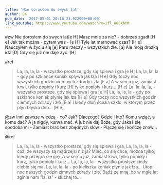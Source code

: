 ```yaml
---
title: 'Nie dorosłem do swych lat'
author: DX
pub_date: '2017-05-01 20:16:23.922909+00:00'
link_youtube: https://www.youtube.com/watch?v=2fl_H66XhYM
---
```


#zw
Nie dorosłem do swych lat[e H]
Masz mnie za nic? - dobrześ zgadł [H e]
Jak tak można - pytam was -  [e H]
Tyle lat marnować czas? [H e]
Nauczyłem w życiu się [e]
Paru rzeczy - wszystkich źle. [a]
Ale moją dróżką idź [D]
Gdy się już nie daje żyć. [H]

#ref
>La, la, la, la - wszystko prostsze, gdy się śpiewa i gra [e H]
>La, la, la, la - gdy po szklance koniak spływa jak łza [H e]
>Gdy toczy noc wszystkich godzin ciemnych zdrady i zła [E a]
>A w sercu już, zamiast krwi, tylko popioły i kurz [H]
>tylko popioły i kurz... [H e]
>La, la, la, la, - wszystko prostsze, gdy się śpiewa i gra [e H]
>La, la, la, la - gdy po szklance koniak płynie jak łza [H e]
>Gdy toczy noc wszystkich godzin ciemnych zdrady i zło [E a]
>I kiedy dłoń ściska szkło, w którym przez płyn błyska dno... [H e]

@zw
Inni zawsze wiedzą - co?
Jak? Dlaczego? Gdzie i kto?
Komu wziąć, a komu dać?
A ja nigdy, kurwa mać.
A już nie daj Boże, gdy
Jakaś się spodoba mi -
Zamiast brać bez zbędnych słów -
Plączę się i kończę znów...

@ref
>La, la, la, la - wszystko prostsze, gdy się śpiewa i gra,
>La, la, la, la - cóż, że wszyscy są mądrzejsi niż ja?
>Mieć, co się chce, można tylko, kiedy przegra się grę,
>A w sercu już, zamiast krwi, tylko popioły i kurz,
>tylko popioły i kurz...
>La, la, la, la - wszystko prostsze kiedy ciebie się ma,
>La, la, la, la - po kieliszku koniak płynie jak łza...
>Utopi noc naszych godzin zimnych zdrady i zło,
>Bądź ze mną, bo w mgle lat zginie nam "la, la" - słuchaj to...